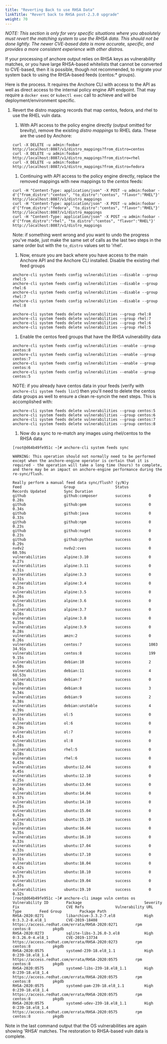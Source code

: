 ```yaml
---
title: "Reverting Back to use RHSA Data"
linkTitle: "Revert back to RHSA post-2.3.0 upgrade"
weight: 70
---
```


*NOTE: This section is only for very specific situations where you absolutely must revert the matching system to use the RHSA data. This should not be done lightly. The newer CVE-based data is more accurate, specific, and provides a more consistent experience with other distros.*

If your processing of anchore output relies on RHSA keys as vulnerability matches, or you have large RHSA-based whitelists that cannot be converted to CVE-based,
then it is possible, though not recommended, to migrate your system back to using the RHSA-based feeds (centos:* groups).

Here is the process. It requires the Anchore CLI with access to the API as well as direct access to the internal policy engine API endpoint. That may require a `docker exec` or `kubectl exec` call
to achieve and will be deployment/environment specific.

1. Revert the distro mapping records that map centos, fedora, and rhel to use the RHEL vuln data.
    1. With API access to the policy engine directly (output omitted for brevity), remove the existing _distro mappings_ to RHEL data. These are the used by Anchore:

    ```
    curl -X DELETE -u admin:foobar http://localhost:8087/v1/distro_mappings?from_distro=centos
    curl -X DELETE -u admin:foobar http://localhost:8087/v1/distro_mappings?from_distro=rhel
    curl -X DELETE -u admin:foobar http://localhost:8087/v1/distro_mappings?from_distro=fedora
    
    ```

    1. Continuing with API access to the policy engine directly, replace the removed mappings with new mappings to the _centos_ feeds:

    ```
    curl -H "Content-Type: application/json" -X POST -u admin:foobar -d'{"from_distro":"centos", "to_distro":"centos", "flavor":"RHEL"}' http://localhost:8087/v1/distro_mappings
    curl -H "Content-Type: application/json" -X POST -u admin:foobar -d'{"from_distro":"fedora", "to_distro":"centos", "flavor":"RHEL"}' http://localhost:8087/v1/distro_mappings
    curl -H "Content-Type: application/json" -X POST -u admin:foobar -d'{"from_distro":"rhel", "to_distro":"centos", "flavor":"RHEL"}' http://localhost:8087/v1/distro_mappings
    ```
   
    Note: if something went wrong and you want to undo the progress you've made, just make the same set of calls as the last two steps in the same order but with the `to_distro` values set to 'rhel'.
       
    1. Now, ensure you are back where you have access to the main Anchore API and the Anchore CLI installed. Disable the existing rhel feed groups

    ```
    anchore-cli system feeds config vulnerabilities --disable --group rhel:5
    anchore-cli system feeds config vulnerabilities --disable --group rhel:6
    anchore-cli system feeds config vulnerabilities --disable --group rhel:7
    anchore-cli system feeds config vulnerabilities --disable --group rhel:8
    ```

    ```
    anchore-cli system feeds delete vulnerabilities --group rhel:8
    anchore-cli system feeds delete vulnerabilities --group rhel:7
    anchore-cli system feeds delete vulnerabilities --group rhel:6
    anchore-cli system feeds delete vulnerabilities --group rhel:5
    ```
   
   1. Enable the centos feed groups that have the RHSA vulnerability data
    ```
    anchore-cli system feeds config vulnerabilities --enable --group centos:8
    anchore-cli system feeds config vulnerabilities --enable --group centos:7
    anchore-cli system feeds config vulnerabilities --enable --group centos:6
    anchore-cli system feeds config vulnerabilities --enable --group centos:5
    ```
   
   NOTE: if you already have centos data in your feeds (verify with `anchore-cli system feeds list`) then you'll need to delete the centos data groups as well
   to ensure a clean re-syncin the next steps. This is accomplished with: 
   ```
   anchore-cli system feeds delete vulnerabilities --group centos:5
   anchore-cli system feeds delete vulnerabilities --group centos:6
   anchore-cli system feeds delete vulnerabilities --group centos:7
   anchore-cli system feeds delete vulnerabilities --group centos:8
   ```   
   
   1. Now do a sync to re-match any images using rhel/centos to the RHSA data
   
    ```
    [root@d64b49fe951c ~]# anchore-cli system feeds sync
    
    WARNING: This operation should not normally need to be performed except when the anchore-engine operator is certain that it is required - the operation will take a long time (hours) to complete, and there may be an impact on anchore-engine performance during the re-sync/flush.
    
    Really perform a manual feed data sync/flush? (y/N)y
    Feed                   Group                  Status         Records Updated        Sync Duration        
    github                 github:composer        success        0                      0.28s                
    github                 github:gem             success        0                      0.34s                
    github                 github:java            success        0                      0.33s                
    github                 github:npm             success        0                      0.23s                
    github                 github:nuget           success        0                      0.23s                
    github                 github:python          success        0                      0.29s                
    nvdv2                  nvdv2:cves             success        0                      60.59s               
    vulnerabilities        alpine:3.10            success        0                      0.27s                
    vulnerabilities        alpine:3.11            success        0                      0.31s                
    vulnerabilities        alpine:3.3             success        0                      0.31s                
    vulnerabilities        alpine:3.4             success        0                      0.25s                
    vulnerabilities        alpine:3.5             success        0                      0.26s                
    vulnerabilities        alpine:3.6             success        0                      0.25s                
    vulnerabilities        alpine:3.7             success        0                      0.26s                
    vulnerabilities        alpine:3.8             success        0                      0.35s                
    vulnerabilities        alpine:3.9             success        0                      0.28s                
    vulnerabilities        amzn:2                 success        0                      0.26s                
    vulnerabilities        centos:7               success        1003                   34.91s               
    vulnerabilities        centos:8               success        199                    9.15s                
    vulnerabilities        debian:10              success        2                      0.50s                
    vulnerabilities        debian:11              success        4                      60.53s               
    vulnerabilities        debian:7               success        0                      0.30s                
    vulnerabilities        debian:8               success        3                      0.34s                
    vulnerabilities        debian:9               success        2                      0.38s                
    vulnerabilities        debian:unstable        success        4                      0.39s                
    vulnerabilities        ol:5                   success        0                      0.31s                
    vulnerabilities        ol:6                   success        0                      0.29s                
    vulnerabilities        ol:7                   success        0                      0.41s                
    vulnerabilities        ol:8                   success        0                      0.28s                
    vulnerabilities        rhel:5                 success        0                      0.28s                
    vulnerabilities        rhel:6                 success        0                      0.43s                
    vulnerabilities        ubuntu:12.04           success        0                      0.45s                
    vulnerabilities        ubuntu:12.10           success        0                      0.25s                
    vulnerabilities        ubuntu:13.04           success        0                      0.24s                
    vulnerabilities        ubuntu:14.04           success        0                      0.37s                
    vulnerabilities        ubuntu:14.10           success        0                      0.25s                
    vulnerabilities        ubuntu:15.04           success        0                      0.42s                
    vulnerabilities        ubuntu:15.10           success        0                      0.23s                
    vulnerabilities        ubuntu:16.04           success        0                      0.35s                
    vulnerabilities        ubuntu:16.10           success        0                      0.33s                
    vulnerabilities        ubuntu:17.04           success        0                      0.33s                
    vulnerabilities        ubuntu:17.10           success        0                      0.31s                
    vulnerabilities        ubuntu:18.04           success        0                      0.42s                
    vulnerabilities        ubuntu:18.10           success        0                      0.37s                
    vulnerabilities        ubuntu:19.04           success        0                      0.45s                
    vulnerabilities        ubuntu:19.10           success        0                      0.32s                
    [root@d64b49fe951c ~]# anchore-cli image vuln centos os
    Vulnerability ID        Package                            Severity        Fix                     CVE Refs              Vulnerability URL                                      Type        Feed Group        Package Path        
    RHSA-2020:0271          libarchive-3.3.2-7.el8             High            0:3.3.2-8.el8_1         CVE-2019-18408        https://access.redhat.com/errata/RHSA-2020:0271        rpm         centos:8          pkgdb               
    RHSA-2020:0273          sqlite-libs-3.26.0-3.el8           High            0:3.26.0-4.el8_1        CVE-2019-13734        https://access.redhat.com/errata/RHSA-2020:0273        rpm         centos:8          pkgdb               
    RHSA-2020:0575          systemd-239-18.el8_1.1             High            0:239-18.el8_1.4                              https://access.redhat.com/errata/RHSA-2020:0575        rpm         centos:8          pkgdb               
    RHSA-2020:0575          systemd-libs-239-18.el8_1.1        High            0:239-18.el8_1.4                              https://access.redhat.com/errata/RHSA-2020:0575        rpm         centos:8          pkgdb               
    RHSA-2020:0575          systemd-pam-239-18.el8_1.1         High            0:239-18.el8_1.4                              https://access.redhat.com/errata/RHSA-2020:0575        rpm         centos:8          pkgdb               
    RHSA-2020:0575          systemd-udev-239-18.el8_1.1        High            0:239-18.el8_1.4                              https://access.redhat.com/errata/RHSA-2020:0575        rpm         centos:8          pkgdb               
    ```

Note in the last command output that the OS vulnerabilities are again showing 'RHSA' matches. The restoration to RHSA-based vuln data is complete.
